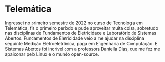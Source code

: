 # Telemática

Ingressei no primeiro semestre de 2022 no curso de Tecnologia em Telemática, fiz o primeiro período e pude aproveitar muita coisa, sobretudo nas disciplinas de Fundamentos de Eletricidade e Laboratório de Sistemas Abertos. Fundamentos de Eletricidade veio a me ajudar na disciplina seguinte Medição Eletroeletrônica, paga em Engenharia de Computação. E Sistemas Abertos foi incrível com a professora Daniella Dias, que me fez me apaixonar pelo Linux e o mundo open-source.
